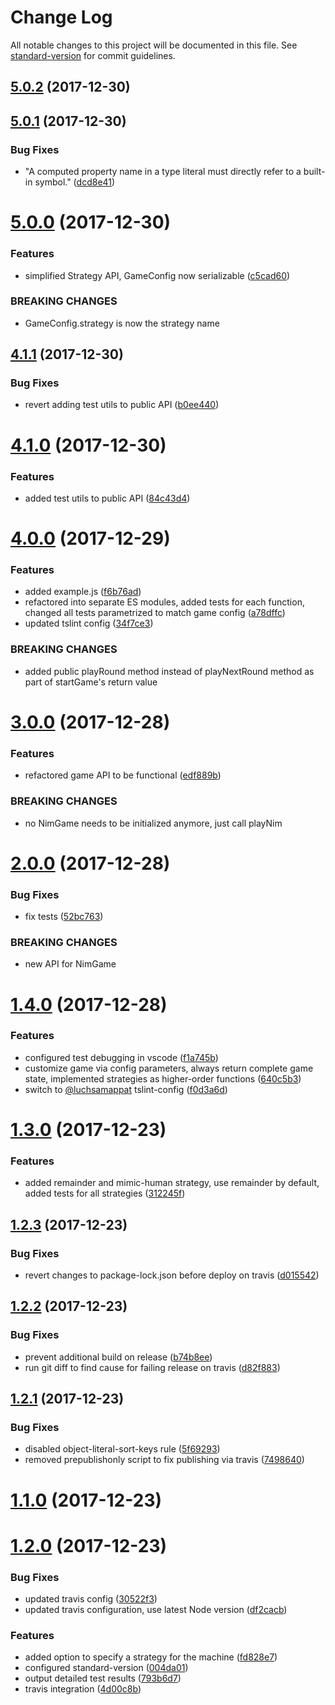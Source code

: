 # Change Log

All notable changes to this project will be documented in this file. See [standard-version](https://github.com/conventional-changelog/standard-version) for commit guidelines.

<a name="5.0.2"></a>
## [5.0.2](https://github.com/luchsamapparat/nim/compare/v5.0.1...v5.0.2) (2017-12-30)



<a name="5.0.1"></a>
## [5.0.1](https://github.com/luchsamapparat/nim/compare/v5.0.0...v5.0.1) (2017-12-30)


### Bug Fixes

* "A computed property name in a type literal must directly refer to a built-in symbol." ([dcd8e41](https://github.com/luchsamapparat/nim/commit/dcd8e41))



<a name="5.0.0"></a>
# [5.0.0](https://github.com/luchsamapparat/nim/compare/v4.1.1...v5.0.0) (2017-12-30)


### Features

* simplified Strategy API, GameConfig now serializable ([c5cad60](https://github.com/luchsamapparat/nim/commit/c5cad60))


### BREAKING CHANGES

* GameConfig.strategy is now the strategy name



<a name="4.1.1"></a>
## [4.1.1](https://github.com/luchsamapparat/nim/compare/v4.1.0...v4.1.1) (2017-12-30)


### Bug Fixes

* revert adding test utils to public API ([b0ee440](https://github.com/luchsamapparat/nim/commit/b0ee440))



<a name="4.1.0"></a>
# [4.1.0](https://github.com/luchsamapparat/nim/compare/v4.0.0...v4.1.0) (2017-12-30)


### Features

* added test utils to public API ([84c43d4](https://github.com/luchsamapparat/nim/commit/84c43d4))



<a name="4.0.0"></a>
# [4.0.0](https://github.com/luchsamapparat/nim/compare/v3.0.0...v4.0.0) (2017-12-29)


### Features

* added example.js ([f6b76ad](https://github.com/luchsamapparat/nim/commit/f6b76ad))
* refactored into separate ES modules, added tests for each function, changed all tests parametrized to match game config ([a78dffc](https://github.com/luchsamapparat/nim/commit/a78dffc))
* updated tslint config ([34f7ce3](https://github.com/luchsamapparat/nim/commit/34f7ce3))


### BREAKING CHANGES

* added public playRound method instead of playNextRound method as part of startGame's return value



<a name="3.0.0"></a>
# [3.0.0](https://github.com/luchsamapparat/nim/compare/v2.0.0...v3.0.0) (2017-12-28)


### Features

* refactored game API to be functional ([edf889b](https://github.com/luchsamapparat/nim/commit/edf889b))


### BREAKING CHANGES

* no NimGame needs to be initialized anymore, just call playNim



<a name="2.0.0"></a>
# [2.0.0](https://github.com/luchsamapparat/nim/compare/v1.4.0...v2.0.0) (2017-12-28)


### Bug Fixes

* fix tests ([52bc763](https://github.com/luchsamapparat/nim/commit/52bc763))


### BREAKING CHANGES

* new API for NimGame



<a name="1.4.0"></a>
# [1.4.0](https://github.com/luchsamapparat/nim/compare/v1.3.0...v1.4.0) (2017-12-28)


### Features

* configured test debugging in vscode ([f1a745b](https://github.com/luchsamapparat/nim/commit/f1a745b))
* customize game via config parameters, always return complete game state, implemented strategies as higher-order functions ([640c5b3](https://github.com/luchsamapparat/nim/commit/640c5b3))
* switch to [@luchsamappat](https://github.com/luchsamappat) tslint-config ([f0d3a6d](https://github.com/luchsamapparat/nim/commit/f0d3a6d))



<a name="1.3.0"></a>
# [1.3.0](https://github.com/luchsamapparat/nim/compare/v1.2.3...v1.3.0) (2017-12-23)


### Features

* added remainder and mimic-human strategy, use remainder by default, added tests for all strategies ([312245f](https://github.com/luchsamapparat/nim/commit/312245f))



<a name="1.2.3"></a>
## [1.2.3](https://github.com/luchsamapparat/nim/compare/v1.2.2...v1.2.3) (2017-12-23)


### Bug Fixes

* revert changes to package-lock.json before deploy on travis ([d015542](https://github.com/luchsamapparat/nim/commit/d015542))



<a name="1.2.2"></a>
## [1.2.2](https://github.com/luchsamapparat/nim/compare/v1.2.1...v1.2.2) (2017-12-23)


### Bug Fixes

* prevent additional build on release ([b74b8ee](https://github.com/luchsamapparat/nim/commit/b74b8ee))
* run git diff to find cause for failing release on travis ([d82f883](https://github.com/luchsamapparat/nim/commit/d82f883))



<a name="1.2.1"></a>
## [1.2.1](https://github.com/luchsamapparat/nim/compare/v1.2.0...v1.2.1) (2017-12-23)


### Bug Fixes

* disabled object-literal-sort-keys rule ([5f69293](https://github.com/luchsamapparat/nim/commit/5f69293))
* removed prepublishonly script to fix publishing via travis ([7498640](https://github.com/luchsamapparat/nim/commit/7498640))



<a name="1.1.0"></a>
# [1.1.0](https://github.com/luchsamapparat/nim/compare/v1.0.0...v1.1.0) (2017-12-23)



<a name="1.2.0"></a>
# [1.2.0](https://github.com/luchsamapparat/nim/compare/v1.0.0...v1.2.0) (2017-12-23)


### Bug Fixes

* updated travis config ([30522f3](https://github.com/luchsamapparat/nim/commit/30522f3))
* updated travis configuration, use latest Node version ([df2cacb](https://github.com/luchsamapparat/nim/commit/df2cacb))


### Features

* added option to specify a strategy for the machine ([fd828e7](https://github.com/luchsamapparat/nim/commit/fd828e7))
* configured standard-version ([004da01](https://github.com/luchsamapparat/nim/commit/004da01))
* output detailed test results ([793b6d7](https://github.com/luchsamapparat/nim/commit/793b6d7))
* travis integration ([4d00c8b](https://github.com/luchsamapparat/nim/commit/4d00c8b))
